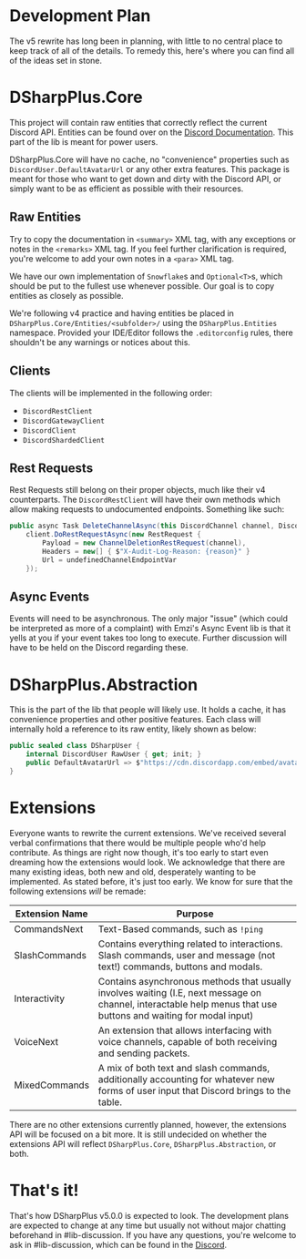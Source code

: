# Development Plan
The v5 rewrite has long been in planning, with little to no central place to keep track of all of the details. To remedy this, here's where you can find all of the ideas set in stone.

# DSharpPlus.Core
This project will contain raw entities that correctly reflect the current Discord API. Entities can be found over on the [Discord Documentation](https://discord.com/developers/docs/intro). This part of the lib is meant for power users.

DSharpPlus.Core will have no cache, no "convenience" properties such as `DiscordUser.DefaultAvatarUrl` or any other extra features. This package is meant for those who want to get down and dirty with the Discord API, or simply want to be as efficient as possible with their resources.

## Raw Entities
Try to copy the documentation in `<summary>` XML tag, with any exceptions or notes in the `<remarks>` XML tag. If you feel further clarification is required, you're welcome to add your own notes in a `<para>` XML tag.

We have our own implementation of `Snowflake`s and `Optional<T>`s, which should be put to the fullest use whenever possible. Our goal is to copy entities as closely as possible.

We're following v4 practice and having entities be placed in `DSharpPlus.Core/Entities/<subfolder>/` using the `DSharpPlus.Entities` namespace. Provided your IDE/Editor follows the `.editorconfig` rules, there shouldn't be any warnings or notices about this.

## Clients
The clients will be implemented in the following order:
- `DiscordRestClient`
- `DiscordGatewayClient`
- `DiscordClient`
- `DiscordShardedClient`

## Rest Requests
Rest Requests still belong on their proper objects, much like their v4 counterparts. The `DiscordRestClient` will have their own methods which allow making requests to undocumented endpoints. Something like such:
```cs
public async Task DeleteChannelAsync(this DiscordChannel channel, DiscordClient client, string? reason) =>
    client.DoRestRequestAsync(new RestRequest {
    	Payload = new ChannelDeletionRestRequest(channel),
    	Headers = new[] { $"X-Audit-Log-Reason: {reason}" }
    	Url = undefinedChannelEndpointVar
    });
```

## Async Events
Events will need to be asynchronous. The only major "issue" (which could be interpreted as more of a complaint) with Emzi's Async Event lib is that it yells at you if your event takes too long to execute. Further discussion will have to be held on the Discord regarding these.

# DSharpPlus.Abstraction
This is the part of the lib that people will likely use. It holds a cache, it has convenience properties and other positive features. Each class will internally hold a reference to its raw entity, likely shown as below:
```cs
public sealed class DSharpUser {
	internal DiscordUser RawUser { get; init; }
	public DefaultAvatarUrl => $"https://cdn.discordapp.com/embed/avatars/{(this.RawUser.Discriminator % 5).ToString(CultureInfo.InvariantCulture)}.png?size=4096"; // This url should be using the ENDPOINTS static class
}
```

# Extensions
Everyone wants to rewrite the current extensions. We've received several verbal confirmations that there would be multiple people who'd help contribute. As things are right now though, it's too early to start even dreaming how the extensions would look. We acknowledge that there are many existing ideas, both new and old, desperately wanting to be implemented. As stated before, it's just too early. We know for sure that the following extensions *will*  be remade:

| Extension Name | Purpose |
| --- | --- |
| CommandsNext | Text-Based commands, such as `!ping` |
| SlashCommands | Contains everything related to interactions. Slash commands, user and message (not text!) commands, buttons and modals. |
| Interactivity | Contains asynchronous methods that usually involves waiting (I.E, next message on channel, interactable help menus that use buttons and waiting for modal input) |
| VoiceNext | An extension that allows interfacing with voice channels, capable of both receiving and sending packets. |
| MixedCommands | A mix of both text and slash commands, additionally accounting for whatever new forms of user input that Discord brings to the table. |

There are no other extensions currently planned, however, the extensions API will be focused on a bit more. It is still undecided on whether the extensions API will reflect `DSharpPlus.Core`, `DSharpPlus.Abstraction`, or both.
# That's it!
That's how DSharpPlus v5.0.0 is expected to look. The development plans are expected to change at any time but usually not without major chatting beforehand in #lib-discussion. If you have any questions, you're welcome to ask in #lib-discussion, which can be found in the [Discord](https://discord.gg/dsharpplus). 